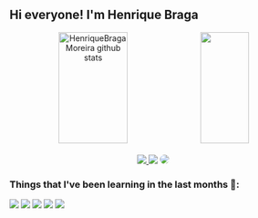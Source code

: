 ## Hi everyone! I'm Henrique Braga

<div align="center">  
  <img width="49%" height="195px" src="https://github-readme-stats.vercel.app/api?username=HenriqueBragaMoreira&show_icons=true&theme=radical" alt="HenriqueBragaMoreira github stats" /> 
  <img width="41%" height="195px" src="https://github-readme-stats.vercel.app/api/top-langs/?username=HenriqueBragaMoreira&hide_progress=true" />
</div><br>

<div align="center"> 
<a href="https://www.instagram.com/hen1_braga/" target="_blank"><img src="https://img.shields.io/badge/-Instagram-%23E4405F?style=for-the-badge&logo=instagram&logoColor=white"</a>
<a href = "mailto:shenrique40moreira@gmail.com"> <img src="https://img.shields.io/badge/-Gmail-%23333?style=for-the-badge&logo=gmail&logoColor=white" target="_blank"></a>
<a href="https://www.linkedin.com/in/h-braga/" target="_blank"><img src="https://img.shields.io/badge/-LinkedIn-%230077B5?style=for-the-badge&logo=linkedin&logoColor=white" style="border-radius: 30px" target="_blank"></a> 
 </div>

  ### Things that I've been learning in the last months 📱:
  <img src = "https://img.shields.io/badge/HTML5-E34F26?style=for-the-badge&logo=html5&logoColor=white" />
  <img src = "https://img.shields.io/badge/CSS3-1572B6?style=for-the-badge&logo=css3&logoColor=white" />
  <img src ="https://img.shields.io/badge/JavaScript-F7DF1E?style=for-the-badge&logo=javascript&logoColor=black"> </img>
  <img src = "https://img.shields.io/badge/TypeScript-007ACC?style=for-the-badge&logo=typescript&logoColor=white" />
  <img src= "https://img.shields.io/badge/React-20232A?style=for-the-badge&logo=react&logoColor=61DAFB" />


  
